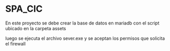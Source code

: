 # SPA_CIC

En este proyecto se debe crear la base de datos en mariadb con el script ubicado en la carpeta assets

luego se ejecuta el archivo sever.exe y se aceptan los permisos que solicita el firewall
